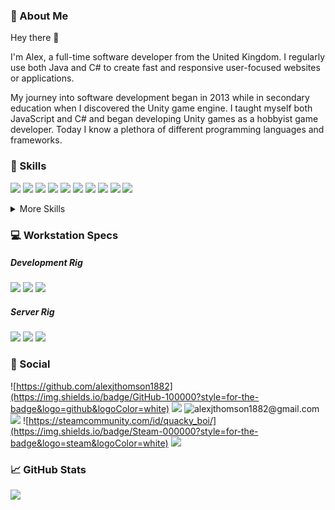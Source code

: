 ### :loudspeaker: About Me

Hey there :wave:

I'm Alex, a full-time software developer from the United Kingdom. I regularly use both Java and C# to create fast and responsive user-focused websites or applications.

My journey into software development began in 2013 while in secondary education when I discovered the Unity game engine. I taught myself both JavaScript and C# and began developing Unity games as a hobbyist game developer. Today I know a plethora of different programming languages and frameworks.

### :briefcase: Skills
![](https://img.shields.io/badge/Java-ED8B00?style=for-the-badge&logo=java&logoColor=white) <!-- java -->
![](https://img.shields.io/badge/C%23-239120?style=for-the-badge&logo=c-sharp&logoColor=white) <!-- csharp -->
![](https://img.shields.io/badge/.NET-5C2D91?style=for-the-badge&logo=.net&logoColor=white) <!-- dotnet -->
![](https://img.shields.io/badge/Python-3776AB?style=for-the-badge&logo=python&logoColor=white) <!-- python -->
![](https://img.shields.io/badge/JavaScript-F7DF1E?style=for-the-badge&logo=javascript&logoColor=black) <!-- javascript -->
![](https://img.shields.io/badge/C%2B%2B-00599C?style=for-the-badge&logo=c%2B%2B&logoColor=white) <!-- cpp -->
![](https://img.shields.io/badge/Lua-2C2D72?style=for-the-badge&logo=lua&logoColor=white) <!-- lua -->
![](https://img.shields.io/badge/MS_SQL-CC2927?style=for-the-badge&logo=microsoft-sql-server&logoColor=white) <!-- MSSQL -->
![](https://img.shields.io/badge/Linux-FCC624?style=for-the-badge&logo=linux&logoColor=black) <!-- linux -->
![](https://img.shields.io/badge/Windows-0078D6?style=for-the-badge&logo=windows&logoColor=white) <!-- windows -->

<details>
<summary>More Skills</summary>
<br>
<!-- web development -->
![](https://img.shields.io/badge/HTML5-E34F26?style=for-the-badge&logo=html5&logoColor=white) <!-- html5 -->
![](https://img.shields.io/badge/CSS3-1572B6?style=for-the-badge&logo=css3&logoColor=white) <!-- css3 -->
![](https://img.shields.io/badge/PHP-777BB4?style=for-the-badge&logo=php&logoColor=white) <!-- php -->
![](https://img.shields.io/badge/React-20232A?style=for-the-badge&logo=react&logoColor=61DAFB) <!-- react -->
![](https://img.shields.io/badge/Angular-DD0031?style=for-the-badge&logo=angular&logoColor=white) <!-- angular -->
![](https://img.shields.io/badge/Bootstrap-563D7C?style=for-the-badge&logo=bootstrap&logoColor=white) <!-- bootstrap -->
![](https://img.shields.io/badge/jQuery-0769AD?style=for-the-badge&logo=jquery&logoColor=white) <!-- jquery -->
![](https://img.shields.io/badge/AWS-232F3E?style=for-the-badge&logo=amazon-aws&logoColor=white) <!-- AWS -->
<br>
<!-- ide -->
![](https://img.shields.io/badge/Visual_Studio-5C2D91?style=for-the-badge&logo=visual%20studio&logoColor=white) <!-- vs -->
![](https://img.shields.io/badge/Visual_Studio_Code-0078D4?style=for-the-badge&logo=visual%20studio%20code&logoColor=white) <!-- vscode -->
![](https://img.shields.io/badge/Eclipse-2C2255?style=for-the-badge&logo=eclipse&logoColor=white) <!-- eclipse -->
![](https://img.shields.io/badge/Atom-66595C?style=for-the-badge&logo=Atom&logoColor=white) <!-- atom -->
![](https://img.shields.io/badge/Notepad++-90E59A.svg?style=for-the-badge&logo=notepad%2B%2B&logoColor=black) <!-- notepad pp -->
![](https://img.shields.io/badge/Arduino_IDE-00979D?style=for-the-badge&logo=arduino&logoColor=white) <!-- arduino -->
![](https://img.shields.io/badge/PyCharm-000000.svg?&style=for-the-badge&logo=PyCharm&logoColor=white) <!-- pycharm -->
![](https://img.shields.io/badge/VIM-%2311AB00.svg?&style=for-the-badge&logo=vim&logoColor=white) <!-- vim -->
<br>
<!-- operating systems -->
![](https://img.shields.io/badge/Arch_Linux-1793D1?style=for-the-badge&logo=arch-linux&logoColor=white) <!-- arch -->
![](https://img.shields.io/badge/Ubuntu-E95420?style=for-the-badge&logo=ubuntu&logoColor=white) <!-- ubuntu -->
![](https://img.shields.io/badge/Raspberry%20Pi-A22846?style=for-the-badge&logo=Raspberry%20Pi&logoColor=white) <!-- rpi -->
![](https://img.shields.io/badge/Arduino-00979D?style=for-the-badge&logo=Arduino&logoColor=white) <!-- arduino -->
<br>
<!-- game development -->
![](https://img.shields.io/badge/Unity-100000?style=for-the-badge&logo=unity&logoColor=white) <!-- unity -->
![](https://img.shields.io/badge/Audacity-0000CC?style=for-the-badge&logo=audacity&logoColor=white) <!-- audacity -->
![](https://img.shields.io/badge/Photoshop-31A8FF?style=for-the-badge&logo=Adobe%20Photoshop&logoColor=black) <!-- photoshop -->
![](https://img.shields.io/badge/blender-%23F5792A.svg?style=for-the-badge&logo=blender&logoColor=white) <!-- blender -->
<br>
<!-- misc -->
![](https://img.shields.io/badge/GIT-E44C30?style=for-the-badge&logo=git&logoColor=white) <!-- git -->
![](https://img.shields.io/badge/GNU%20Bash-4EAA25?style=for-the-badge&logo=GNU%20Bash&logoColor=white) <!-- bash -->
![](https://img.shields.io/badge/tmux-1BB91F?style=for-the-badge&logo=tmux&logoColor=white) <!-- tmux -->
![](https://img.shields.io/badge/Excel-217346?style=for-the-badge&logo=microsoft-excel&logoColor=white) <!-- excel -->
![](https://img.shields.io/badge/Word-2B579A?style=for-the-badge&logo=microsoft-word&logoColor=white) <!-- word -->
![](https://img.shields.io/badge/SharePoint-0078D4?style=for-the-badge&logo=microsoft-sharepoint&logoColor=white) <!-- sharepoint -->
![](https://img.shields.io/badge/Office-D83B01?style=for-the-badge&logo=microsoft-office&logoColor=white) <!-- office -->
![](https://img.shields.io/badge/Google%20Sheets-34A853?style=for-the-badge&logo=google-sheets&logoColor=white) <!-- google sheets -->
</details>

### :computer: Workstation Specs
##### Development Rig
![](https://img.shields.io/badge/Windows_11-0078D6?style=for-the-badge&logo=windows&logoColor=white) <!-- windows 11 -->
![](https://img.shields.io/badge/RYZEN_5_3600-ED1C24?style=for-the-badge&logo=amd&logoColor=white) <!-- cpu -->
![](https://img.shields.io/badge/RTX2060S-76B900?style=for-the-badge&logo=nvidia&logoColor=white) <!-- gpu -->
<br>
##### Server Rig
![](https://img.shields.io/badge/Arch_Linux-1793D1?style=for-the-badge&logo=arch-linux&logoColor=white) <!-- arch linux -->
![](https://img.shields.io/badge/RYZEN_9_5900X-ED1C24?style=for-the-badge&logo=amd&logoColor=white) <!-- cpu -->
![](https://img.shields.io/badge/RTX2080-76B900?style=for-the-badge&logo=nvidia&logoColor=white) <!-- gpu -->

### :pushpin: Social
![https://github.com/alexjthomson1882](https://img.shields.io/badge/GitHub-100000?style=for-the-badge&logo=github&logoColor=white) <!-- github -->
![](https://img.shields.io/badge/LinkedIn-0077B5?style=for-the-badge&logo=linkedin&logoColor=white) <!-- linked in -->
![alexjthomson1882@gmail.com](https://img.shields.io/badge/Gmail-D14836?style=for-the-badge&logo=gmail&logoColor=white) <!-- gmail -->
![](https://img.shields.io/badge/Discord-7289DA?style=for-the-badge&logo=discord&logoColor=white) <!-- discord -->
![https://steamcommunity.com/id/quacky_boi/](https://img.shields.io/badge/Steam-000000?style=for-the-badge&logo=steam&logoColor=white) <!-- steam -->
![](https://img.shields.io/badge/replit-667881?style=for-the-badge&logo=replit&logoColor=white) <!-- replit -->

### :chart_with_upwards_trend: GitHub Stats
![](https://github-readme-stats.vercel.app/api/top-langs/?username=alexjthomson1882&theme=blue-green)
